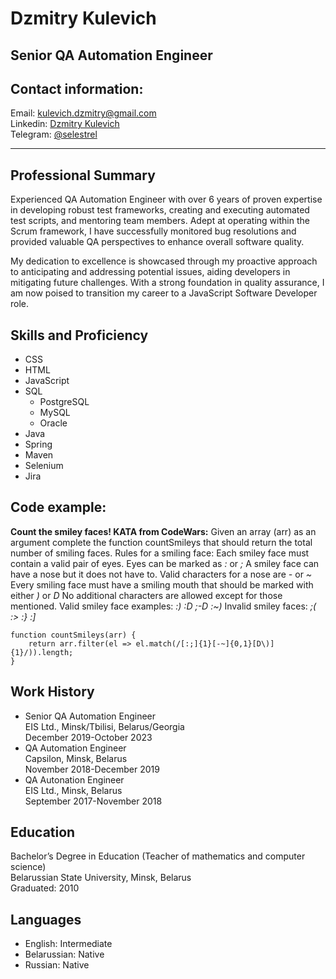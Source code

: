 # Dzmitry Kulevich

## Senior QA Automation Engineer

## Contact information:
 
Email: [kulevich.dzmitry@gmail.com](mailto:kulevich.dzmitry@gmail.com)\
Linkedin: [Dzmitry Kulevich](https://www.linkedin.com/in/dzmitry-kulevich/)\
Telegram: [@selestrel](https://t.me/selestrel)
***

## Professional Summary

Experienced QA Automation Engineer with over 6 years of proven expertise in developing robust test frameworks, creating and executing automated test scripts, and mentoring team members. Adept at operating within the Scrum framework, I have successfully monitored bug resolutions and provided valuable QA perspectives to enhance overall software quality.

My dedication to excellence is showcased through my proactive approach to anticipating and addressing potential issues, aiding developers in mitigating future challenges. With a strong foundation in quality assurance, I am now poised to transition my career to a JavaScript Software Developer role.

## Skills and Proficiency

+ CSS
+ HTML
+ JavaScript
+ SQL
    + PostgreSQL
    + MySQL
    + Oracle
+ Java
+ Spring
+ Maven
+ Selenium
+ Jira

## Code example:

**Count the smiley faces! KATA from CodeWars:** Given an array (arr) as an argument complete the function countSmileys that should return the total number of smiling faces.
Rules for a smiling face:
Each smiley face must contain a valid pair of eyes. Eyes can be marked as *:* or *;*
A smiley face can have a nose but it does not have to. Valid characters for a nose are *-* or *~*
Every smiling face must have a smiling mouth that should be marked with either *)* or *D*
No additional characters are allowed except for those mentioned.
Valid smiley face examples: *:) :D ;-D :~)*
Invalid smiley faces: *;( :> :} :]*

```
function countSmileys(arr) {
    return arr.filter(el => el.match(/[:;]{1}[-~]{0,1}[D\)]{1}/)).length;
}
```

## Work History

+   Senior QA Automation Engineer\
    EIS Ltd., Minsk/Tbilisi, Belarus/Georgia\
    December 2019-October 2023
+   QA Automation Engineer\
    Capsilon, Minsk, Belarus\
    November 2018-December 2019
+   QA Autonation Engineer\
    EIS Ltd., Minsk, Belarus\
    September 2017-November 2018

## Education

Bachelor’s Degree in Education (Teacher of mathematics and computer science)\
Belarussian State University, Minsk, Belarus\
Graduated: 2010

## Languages
+ English: Intermediate
+ Belarussian: Native
+ Russian: Native




